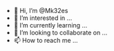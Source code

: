 - 👋 Hi, I’m @Mk32es
- 👀 I’m interested in ...
- 🌱 I’m currently learning ...
- 💞️ I’m looking to collaborate on ...
- 📫 How to reach me ...

<!---
Mk32es/Mk32es is a ✨ special ✨ repository because its `README.md` (this file) appears on your GitHub profile.
You can click the Preview link to take a look at your changes.
--->
